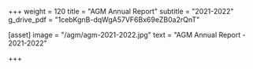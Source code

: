 +++
weight = 120
title = "AGM Annual Report"
subtitle = "2021-2022"
g_drive_pdf = "1cebKgnB-dqWgA57VF6Bx69eZB0a2rQnT"


[asset]
  image = "/agm/agm-2021-2022.jpg"
  text = "AGM Annual Report - 2021-2022"


+++

